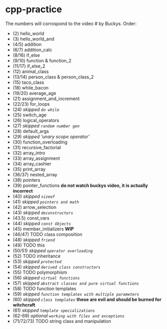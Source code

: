 # cpp-practice

The numbers will corrospond to the video # by Buckys.
Order:

- (2) hello_world
- (3) hello_world_and
- (4/5) addition
- (6/7) addition_calc
- (8/16) if_else
- (9/10) function & function_2
- (11/17) if_else_2
- (12) animal_class
- (13/14) person_class & person_class_2
- (15) taco_class
- (18) while_bacon
- (19/20) average_age
- (21) assignment_and_increment
- (22/23) for_loops
- (24) *skipped `do while`*
- (25) switch_age 
- (26) logical_operators
- (27) *skipped `random number gen`*
- (28) default_args
- (29) *skipped 'unary scope operator'* 
- (30) function_overloading
- (31) recursive_factorial
- (32) array_intro
- (33) array_assignment
- (34) array_cashier
- (35) print_array
- (36/37) nested_array
- (38) pointers
- (39) pointer_functions  **do not watch buckys video, it is actually incorrect**
- (40) *skipped `sizeof`*
- (41) *skipped `pointers and math`*
- (42) arrow_selection
- (43) *skipped `deconstructors`*
- (43.5) const_vars
- (44) *skipped `const Objects`*
- (45)  member_initializers **WIP**
- (46/47) TODO class composition
- (48) *skipped `friend`*
- (49) TODO this
- (50/51) *skipped `operator overloading`*
- (52) TODO inheritance
- (53) *skipped `protected`*
- (54) *skipped `derived class constructors`*
- (55) TODO polymorphism
- (56) *skipped `virtual functions`*
- (57) *skipped `abstract classes and pure virtual functions`*
- (58) TODO function templates
- (59) *skipped `function templates with multiple parameters`*
- (60) *skipped `class templates`* **these are evil and should be burned for witchcraft**
- (61) *skipped `template specializations`*
- (62-69) *optional `working with files and exceptions`*
- (71/72/73) TODO string class and manipulation
